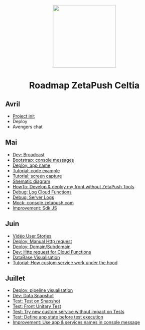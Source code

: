 
<p align="center">
  <img width="200" src="https://zetapush.com/assets/img/zt_logo@2x.png">
</p>
<h1 align="center">Roadmap ZetaPush Celtia</h1>

## Avril
  * [Project init](https://github.com/zetapush/zetapush-next-open-specification/issues/39)
  * Deploy
  * Avengers chat

## Mai
  * [Dev: Broadcast](https://github.com/zetapush/zetapush-next-open-specification/issues/47)
  * [Bootstrap: console messages](https://github.com/zetapush/zetapush-next-open-specification/issues/13)
  * [Deploy: app name](https://github.com/zetapush/zetapush-next-open-specification/issues/12)
  * [Tutorial: code example](https://github.com/zetapush/zetapush-next-open-specification/issues/38)
  * [Tutorial: screen capture](https://github.com/zetapush/zetapush-next-open-specification/issues/36)
  * [Shematic diagram](https://github.com/zetapush/zetapush-next-open-specification/issues/30)
  * [HowTo: Develop & deploy my front without ZetaPush Tools](https://github.com/zetapush/zetapush-next-open-specification/issues/28)
  * [Debug: Log Cloud Functions](https://github.com/zetapush/zetapush-next-open-specification/issues/15)
  * [Debug: Server Logs](https://github.com/zetapush/zetapush-next-open-specification/issues/26)
  * [Mock: console.zetapush.com](https://github.com/zetapush/zetapush-next-open-specification/issues/21)
  * [Improvement: Sdk JS](https://github.com/zetapush/zetapush-next-open-specification/issues/20)

## Juin
  * [Vidéo User Stories](https://github.com/zetapush/zetapush-next-open-specification/issues/17)
  * [Deploy: Manual Http request](https://github.com/zetapush/zetapush-next-open-specification/issues/11)
  * [Deploy: Domain/Subdomain](https://github.com/zetapush/zetapush-next-open-specification/issues/9)
  * [Dev: Http request for Cloud Functions](https://github.com/zetapush/zetapush-next-open-specification/issues/43)
  * [DataBase Visualisation](https://github.com/zetapush/zetapush-next-open-specification/issues/27)
  * [Tutorial: How custom service work under the hood](https://github.com/zetapush/zetapush-next-open-specification/issues/31)

## Juillet
  * [Deploy: pipeline visualisation](https://github.com/zetapush/zetapush-next-open-specification/issues/32)
  * [Dev: Data Snapshot](https://github.com/zetapush/zetapush-next-open-specification/issues/10)
  * [Test: Test on Snapshot](https://github.com/zetapush/zetapush-next-open-specification/issues/25)
  * [Test: Front Unitary Test](https://github.com/zetapush/zetapush-next-open-specification/issues/24)
  * [Test: Try new custom service without impact on Tests](https://github.com/zetapush/zetapush-next-open-specification/issues/23)
  * [Test: Define app state before test execution](https://github.com/zetapush/zetapush-next-open-specification/issues/22)
  * [Improvement: Use app & services names in console message](https://github.com/zetapush/zetapush-next-open-specification/issues/18)